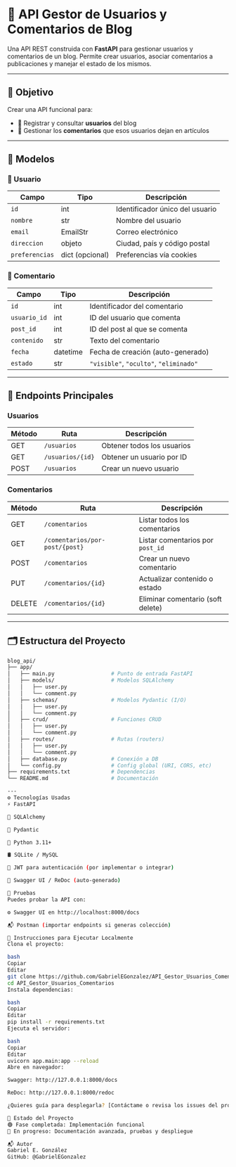 # 🚀 API Gestor de Usuarios y Comentarios de Blog

Una API REST construida con **FastAPI** para gestionar usuarios y comentarios de un blog. Permite crear usuarios, asociar comentarios a publicaciones y manejar el estado de los mismos.

---

## 🎯 Objetivo

Crear una API funcional para:

- 📌 Registrar y consultar **usuarios** del blog
- 💬 Gestionar los **comentarios** que esos usuarios dejan en artículos

---

## 🧱 Modelos

### 👤 Usuario

| Campo       | Tipo     | Descripción                          |
|-------------|----------|--------------------------------------|
| `id`        | int      | Identificador único del usuario      |
| `nombre`    | str      | Nombre del usuario                   |
| `email`     | EmailStr | Correo electrónico                   |
| `direccion` | objeto   | Ciudad, país y código postal         |
| `preferencias` | dict (opcional) | Preferencias vía cookies    |

### 💬 Comentario

| Campo       | Tipo     | Descripción                          |
|-------------|----------|--------------------------------------|
| `id`        | int      | Identificador del comentario         |
| `usuario_id`| int      | ID del usuario que comenta           |
| `post_id`   | int      | ID del post al que se comenta        |
| `contenido` | str      | Texto del comentario                 |
| `fecha`     | datetime | Fecha de creación (auto-generado)    |
| `estado`    | str      | `"visible"`, `"oculto"`, `"eliminado"` |

---

## 🔗 Endpoints Principales

### Usuarios

| Método | Ruta             | Descripción                |
|--------|------------------|----------------------------|
| GET    | `/usuarios`      | Obtener todos los usuarios |
| GET    | `/usuarios/{id}` | Obtener un usuario por ID  |
| POST   | `/usuarios`      | Crear un nuevo usuario     |

### Comentarios

| Método | Ruta                            | Descripción                         |
|--------|----------------------------------|-------------------------------------|
| GET    | `/comentarios`                  | Listar todos los comentarios        |
| GET    | `/comentarios/por-post/{post}`  | Listar comentarios por `post_id`    |
| POST   | `/comentarios`                  | Crear un nuevo comentario           |
| PUT    | `/comentarios/{id}`             | Actualizar contenido o estado       |
| DELETE | `/comentarios/{id}`             | Eliminar comentario (soft delete)   |

---

## 🗂️ Estructura del Proyecto

```bash
blog_api/
├── app/
│   ├── main.py                  # Punto de entrada FastAPI
│   ├── models/                  # Modelos SQLAlchemy
│   │   ├── user.py
│   │   └── comment.py
│   ├── schemas/                 # Modelos Pydantic (I/O)
│   │   ├── user.py
│   │   └── comment.py
│   ├── crud/                    # Funciones CRUD
│   │   ├── user.py
│   │   └── comment.py
│   ├── routes/                  # Rutas (routers)
│   │   ├── user.py
│   │   └── comment.py
│   ├── database.py              # Conexión a DB
│   └── config.py                # Config global (URI, CORS, etc)
├── requirements.txt             # Dependencias
└── README.md                    # Documentación

---
⚙️ Tecnologías Usadas
⚡ FastAPI

🐘 SQLAlchemy

📄 Pydantic

🐍 Python 3.11+

🛢️ SQLite / MySQL

🔐 JWT para autenticación (por implementar o integrar)

🧪 Swagger UI / ReDoc (auto-generado)

🧪 Pruebas
Puedes probar la API con:

⚙️ Swagger UI en http://localhost:8000/docs

📬 Postman (importar endpoints si generas colección)

🚀 Instrucciones para Ejecutar Localmente
Clona el proyecto:

bash
Copiar
Editar
git clone https://github.com/GabrielEGonzalez/API_Gestor_Usuarios_Comentarios.git
cd API_Gestor_Usuarios_Comentarios
Instala dependencias:

bash
Copiar
Editar
pip install -r requirements.txt
Ejecuta el servidor:

bash
Copiar
Editar
uvicorn app.main:app --reload
Abre en navegador:

Swagger: http://127.0.0.1:8000/docs

ReDoc: http://127.0.0.1:8000/redoc

¿Quieres guía para desplegarla? [Contáctame o revisa los issues del proyecto.]

📌 Estado del Proyecto
🟢 Fase completada: Implementación funcional
🔵 En progreso: Documentación avanzada, pruebas y despliegue

📬 Autor
Gabriel E. González
GitHub: @GabrielEGonzalez

